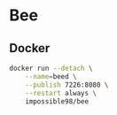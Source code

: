# Bee

## Docker

```bash
docker run --detach \
    --name=beed \
    --publish 7226:8080 \
    --restart always \
    impossible98/bee
```
